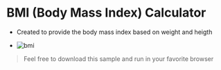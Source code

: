 # BMI (Body Mass Index) Calculator

- Created to provide the body mass index based on weight and heigth

- ![bmi](https://i.imgur.com/8uvTU7m.png)

> Feel free to download this sample and run in your favorite browser


